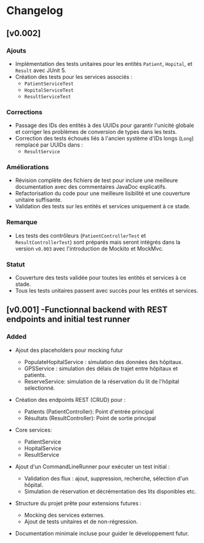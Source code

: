 # Changelog

## [v0.002]
### Ajouts
- Implémentation des tests unitaires pour les entités `Patient`, `Hopital`, et `Result` avec JUnit 5.
- Création des tests pour les services associés :
  - `PatientServiceTest`
  - `HopitalServiceTest`
  - `ResultServiceTest`

### Corrections
- Passage des IDs des entités à des UUIDs pour garantir l'unicité globale et corriger les problèmes de conversion de types dans les tests.
- Correction des tests échoués liés à l'ancien système d'IDs longs (`Long`) remplacé par UUIDs dans :
  - `ResultService`

### Améliorations
- Révision complète des fichiers de test pour inclure une meilleure documentation avec des commentaires JavaDoc explicatifs.
- Refactorisation du code pour une meilleure lisibilité et une couverture unitaire suffisante.
- Validation des tests sur les entités et services uniquement à ce stade.

### Remarque
- Les tests des contrôleurs (`PatientControllerTest` et `ResultControllerTest`) sont préparés mais seront intégrés dans la version `v0.003` avec l'introduction de Mockito et MockMvc.

### Statut
- Couverture des tests validée pour toutes les entités et services à ce stade.
- Tous les tests unitaires passent avec succès pour les entités et services.

## [v0.001] -Functionnal backend with REST endpoints and initial test runner

### Added

- Ajout des placeholders pour mocking futur
  - PopulateHopitalService : simulation des données des hôpitaux.
  - GPSService : simulation des délais de trajet entre hôpitaux et patients.
  - ReserveService: simulation de la réservation du lit de l'hôpital selectionné.
  
- Création des endpoints REST (CRUD) pour :
  - Patients (PatientController): Point d'entrée principal
  - Résultats (ResultController): Point de sortie principal
 
- Core services:
  - PatientService
  - HopitalService
  - ResultService
  
- Ajout d'un CommandLineRunner pour exécuter un test initial :
  - Validation des flux : ajout, suppression, recherche, sélection d'un hôpital.
  - Simulation de réservation et décrémentation des lits disponibles etc.

- Structure du projet prête pour extensions futures :
  - Mocking des services externes.
  - Ajout de tests unitaires et de non-régression.

- Documentation minimale incluse pour guider le développement futur.


